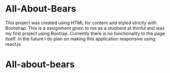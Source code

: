 # All-About-Bears
This project was created using HTML for content and styled strictly with Bootstrap. This is a assignment given to me as a studnent at thinful and was my first project using Bootrap. Currently there is no functionality to the page itself. In the future I do plan on making this application responsive using react.js
# All-about-bears

